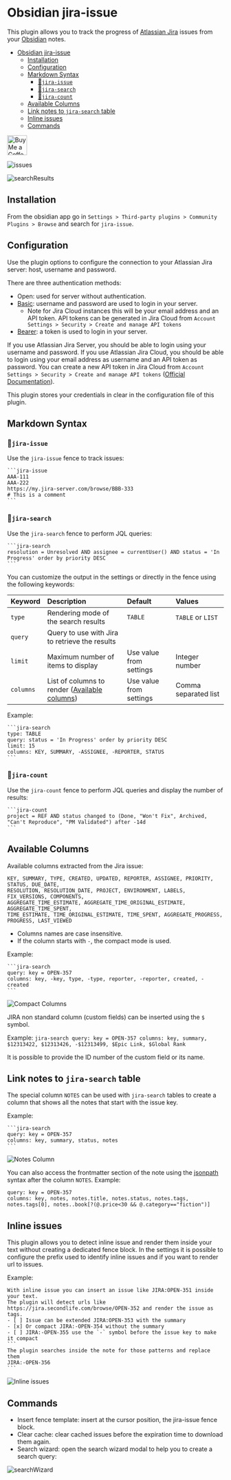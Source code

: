 # Obsidian jira-issue

This plugin allows you to track the progress of [Atlassian Jira](https://www.atlassian.com/software/jira) issues from your [Obsidian](https://obsidian.md/) notes.

<!-- TOC -->

- [Obsidian jira-issue](#obsidian-jira-issue)
    - [Installation](#installation)
    - [Configuration](#configuration)
    - [Markdown Syntax](#markdown-syntax)
        - [📃`jira-issue`](#jira-issue)
        - [🔎`jira-search`](#jira-search)
        - [🔢`jira-count`](#jira-count)
    - [Available Columns](#available-columns)
    - [Link notes to `jira-search` table](#link-notes-to-jira-search-table)
    - [Inline issues](#inline-issues)
    - [Commands](#commands)

<!-- /TOC -->

<a href='https://ko-fi.com/marc0l92' target='_blank'><img height='35' style='border:0px;height:46px;' src='https://az743702.vo.msecnd.net/cdn/kofi3.png' border='0' alt='Buy Me a Coffee'></a>


![issues](./doc/issues.png)

![searchResults](./doc/searchResults2.png)

## Installation
From the obsidian app go in `Settings > Third-party plugins > Community Plugins > Browse` and search for `jira-issue`.

## Configuration

Use the plugin options to configure the connection to your Atlassian Jira server: host, username and password.

There are three authentication methods:

- Open: used for server without authentication.
- [Basic](https://datatracker.ietf.org/doc/html/rfc7617): username and password are used to login in your server.
  - Note for Jira Cloud instances this will be your email address and an API token. API tokens can be generated in Jira Cloud from `Account Settings > Security > Create and manage API tokens`
- [Bearer](https://datatracker.ietf.org/doc/html/rfc6750): a token is used to login in your server.

If you use Atlassian Jira Server, you should be able to login using your username and password.
If you use Atlassian Jira Cloud, you should be able to login using your email address as username and an API token as password.
You can create a new API token in Jira Cloud from `Account Settings > Security > Create and manage API tokens` ([Official Documentation](https://support.atlassian.com/atlassian-account/docs/manage-api-tokens-for-your-atlassian-account/)).

This plugin stores your credentials in clear in the configuration file of this plugin.

## Markdown Syntax

### 📃`jira-issue`
Use the `jira-issue` fence to track issues:

    ```jira-issue
    AAA-111
    AAA-222
    https://my.jira-server.com/browse/BBB-333
    # This is a comment
    ```

### 🔎`jira-search`
Use the `jira-search` fence to perform JQL queries:

    ```jira-search
    resolution = Unresolved AND assignee = currentUser() AND status = 'In Progress' order by priority DESC
    ```

You can customize the output in the settings or directly in the fence using the following keywords:

| Keyword | Description | Default | Values |
| :- | :- | :- | :- |
| `type` | Rendering mode of the search results | `TABLE` | `TABLE` or `LIST` |
| `query` | Query to use with Jira to retrieve the results |  |  |
| `limit` | Maximum number of items to display | Use value from settings | Integer number |
| `columns` | List of columns to render ([Available columns](#available-columns)) | Use value from settings | Comma separated list |

Example:

    ```jira-search
    type: TABLE
    query: status = 'In Progress' order by priority DESC
    limit: 15
    columns: KEY, SUMMARY, -ASSIGNEE, -REPORTER, STATUS
    ```

### 🔢`jira-count`
Use the `jira-count` fence to perform JQL queries and display the number of results:

    ```jira-count
    project = REF AND status changed to (Done, "Won't Fix", Archived, "Can't Reproduce", "PM Validated") after -14d
    ```

## Available Columns

Available columns extracted from the Jira issue:

    KEY, SUMMARY, TYPE, CREATED, UPDATED, REPORTER, ASSIGNEE, PRIORITY, STATUS, DUE_DATE,
    RESOLUTION, RESOLUTION_DATE, PROJECT, ENVIRONMENT, LABELS, FIX_VERSIONS, COMPONENTS,
    AGGREGATE_TIME_ESTIMATE, AGGREGATE_TIME_ORIGINAL_ESTIMATE, AGGREGATE_TIME_SPENT,
    TIME_ESTIMATE, TIME_ORIGINAL_ESTIMATE, TIME_SPENT, AGGREGATE_PROGRESS, PROGRESS, LAST_VIEWED

- Columns names are case insensitive.
- If the column starts with `-`, the compact mode is used.

Example:

    ```jira-search
    query: key = OPEN-357
    columns: key, -key, type, -type, reporter, -reporter, created, -created
    ```
![Compact Columns](./doc/compactColumns.png)

JIRA non standard column (custom fields) can be inserted using the `$` symbol.

Example:
    ```jira-search
    query: key = OPEN-357
    columns: key, summary, $12313422, $12313426, -$12313499, $Epic Link, $Global Rank
    ```

It is possible to provide the ID number of the custom field or its name.

## Link notes to `jira-search` table

The special column `NOTES` can be used with `jira-search` tables to create a column that shows all the notes that start with the issue key.

Example:

    ```jira-search
    query: key = OPEN-357
    columns: key, summary, status, notes
    ```

![Notes Column](./doc/notesColumn.png)

You can also access the frontmatter section of the note using the [jsonpath](https://github.com/dchester/jsonpath) syntax after the column `NOTES`. Example:

```jira-search
query: key = OPEN-357
columns: key, notes, notes.title, notes.status, notes.tags, notes.tags[0], notes..book[?(@.price<30 && @.category=="fiction")]
```


## Inline issues
This plugin allows you to detect inline issue and render them inside your text without creating a dedicated fence block.
In the settings it is possible to configure the prefix used to identify inline issues and if you want to render url to issues.

Example:

    With inline issue you can insert an issue like JIRA:OPEN-351 inside your text.
    The plugin will detect urls like https://jira.secondlife.com/browse/OPEN-352 and render the issue as tags.
    - [ ] Issue can be extended JIRA:OPEN-353 with the summary
    - [x] Or compact JIRA:-OPEN-354 without the summary
    - [ ] JIRA:-OPEN-355 use the `-` symbol before the issue key to make it compact
    ```
    The plugin searches inside the note for those patterns and replace them
    JIRA:-OPEN-356
    ```

![Inline issues](./doc/inlineIssues.png)



## Commands

- Insert fence template: insert at the cursor position, the jira-issue fence block.
- Clear cache: clear cached issues before the expiration time to download them again.
- Search wizard: open the search wizard modal to help you to create a search query:

![searchWizard](./doc/searchWizard.png)
